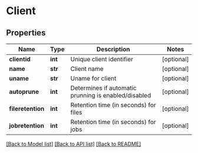 # Client

## Properties
Name | Type | Description | Notes
------------ | ------------- | ------------- | -------------
**clientid** | **int** | Unique client identifier | [optional] 
**name** | **str** | Client name | [optional] 
**uname** | **str** | Uname for client | [optional] 
**autoprune** | **int** | Determines if automatic prunning is enabled/disabled | [optional] 
**fileretention** | **int** | Retention time (in seconds) for files | [optional] 
**jobretention** | **int** | Retention time (in seconds) for jobs | [optional] 

[[Back to Model list]](../README.md#documentation-for-models) [[Back to API list]](../README.md#documentation-for-api-endpoints) [[Back to README]](../README.md)

